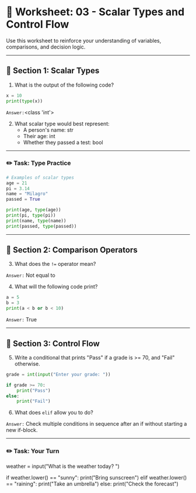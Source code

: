# 📝 Worksheet: 03 - Scalar Types and Control Flow

Use this worksheet to reinforce your understanding of variables, comparisons, and decision logic.

---

## 🧠 Section 1: Scalar Types

1. What is the output of the following code?

```python
x = 10
print(type(x))
```

`Answer:`<class 'int'>

2. What scalar type would best represent:
   - A person's name: str
   - Their age: int
   - Whether they passed a test: bool

---

### ✏️ Task: Type Practice

```python
# Examples of scalar types
age = 21
pi = 3.14
name = "Milagro"
passed = True

print(age, type(age))
print(pi, type(pi))
print(name, type(name))
print(passed, type(passed))

```

---

## 🔁 Section 2: Comparison Operators

3. What does the `!=` operator mean?

`Answer:` Not equal to

4. What will the following code print?

```python
a = 5
b = 3
print(a < b or b < 10)
```

`Answer:`  True

---

## 🔀 Section 3: Control Flow

5. Write a conditional that prints "Pass" if a grade is >= 70, and "Fail" otherwise.

```python
grade = int(input("Enter your grade: "))

if grade >= 70:
    print("Pass")
else:
    print("Fail")

```

6. What does `elif` allow you to do?

`Answer:` Check multiple conditions in sequence after an if without starting a new if-block.

---

### ✏️ Task: Your Turn

weather = input("What is the weather today? ")

if weather.lower() == "sunny":
    print("Bring sunscreen")
elif weather.lower() == "raining":
    print("Take an umbrella")
else:
    print("Check the forecast")

